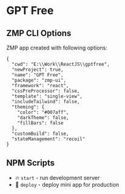 # GPT Free

## ZMP CLI Options

ZMP app created with following options:

```
{
  "cwd": "E:\\Work\\ReactJS\\gptfree",
  "newProject": true,
  "name": "GPT Free",
  "package": "zmp-ui",
  "framework": "react",
  "cssPreProcessor": false,
  "template": "single-view",
  "includeTailwind": false,
  "theming": {
    "color": "#007aff",
    "darkTheme": false,
    "fillBars": false
  },
  "customBuild": false,
  "stateManagement": "recoil"
}
```

## NPM Scripts

* 🔥 `start` - run development server
* 🙏 `deploy` - deploy mini app for production